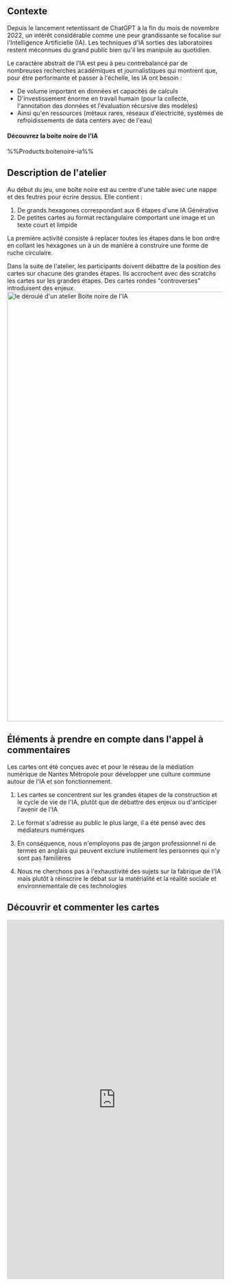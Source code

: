 ## Contexte

Depuis le lancement retentissant de ChatGPT à la fin du mois de novembre 2022, un intérêt considérable comme une peur grandissante se focalise sur l'Intelligence Artificielle (IA). Les techniques d'IA sorties des laboratoires restent méconnues du grand public bien qu'il les manipule au quotidien.

Le caractère abstrait de l'IA est peu à peu contrebalancé par de nombreuses recherches académiques et journalistiques qui montrent que, pour être performante et passer à l'échelle, les IA ont besoin :
- De volume important en données et capacités de calculs
- D'investissement énorme en travail humain (pour la collecte, l'annotation des données et l'évaluation récursive des modèles) 
- Ainsi qu'en ressources (métaux rares, réseaux d'électricité, systèmes de refroidissements de data centers avec de l'eau)


#### Découvrez la boite noire de l'IA

%%Products:boitenoire-ia%%

## Description de l'atelier

Au début du jeu, une boîte noire est au centre d'une table avec une nappe et des feutres pour écrire dessus. Elle contient :

1. De grands hexagones correspondant aux 6 étapes d'une IA Générative 
2. De petites cartes au format rectangulaire comportant une image et un texte court et limpide

La première activité consiste à replacer toutes les étapes dans le bon ordre en collant les hexagones un à un de manière à construire une forme de ruche circulaire.

Dans la suite de l'atelier, les participants doivent débattre de la position des cartes sur chacune des grandes étapes. Ils accrochent avec des scratchs les cartes sur les grandes étapes. Des cartes rondes "controverses" introduisent des enjeux.
<img src="/images/products/deroule-boite-noire.png" alt="le déroulé d'un atelier Boite noire de l'IA" width="1000"/>

## Éléments à prendre en compte dans l'appel à commentaires
Les cartes ont été conçues avec et pour le réseau de la médiation numérique de Nantes Métropole pour développer une culture commune autour de l'IA et son fonctionnement.

1. Les cartes se concentrent sur les grandes étapes de la construction et le cycle de vie de l'IA, plutôt que de débattre des enjeux ou d'anticiper l'avenir de l'IA

2. Le format s'adresse au public le plus large, il a été pensé avec des médiateurs numériques

3. En conséquence, nous n'employons pas de jargon professionnel ni de termes en anglais qui peuvent exclure inutilement les personnes qui n'y sont pas familières

4. Nous ne cherchons pas à l'exhaustivité des sujets sur la fabrique de l'IA mais plutôt à réinscrire le débat sur la matérialité et la réalité sociale et environnementale de ces technologies

## Découvrir et commenter les cartes 

<iframe class="airtable-embed" src="https://airtable.com/embed/app9i5VCuQDn5eKTg/shrFAbmessKlxcjkA" frameborder="0" onmousewheel="" width="100%" height="833" style="background: transparent; border: 1px solid #ccc;"></iframe>
